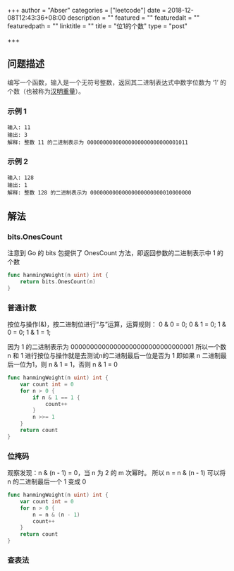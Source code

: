 +++
author = "Abser"
categories = ["leetcode"]
date = 2018-12-08T12:43:36+08:00
description = ""
featured = ""
featuredalt = ""
featuredpath = ""
linktitle = ""
title = "位1的个数"
type = "post"

+++

## 问题描述
<span data-type="color" style="color:rgb(51, 51, 51)"><span data-type="background" style="background-color:rgb(255, 255, 255)">编写一个函数，输入是一个无符号整数，返回其二进制表达式中数字位数为 ‘1’ 的个数（也被称为</span></span>[汉明重量](https://baike.baidu.com/item/%E6%B1%89%E6%98%8E%E9%87%8D%E9%87%8F)<span data-type="color" style="color:rgb(51, 51, 51)"><span data-type="background" style="background-color:rgb(255, 255, 255)">）。</span></span>
### __示例 1__

```plain
输入: 11
输出: 3
解释: 整数 11 的二进制表示为 00000000000000000000000000001011
```

### __示例 2__

```plain
输入: 128
输出: 1
解释: 整数 128 的二进制表示为 00000000000000000000000010000000
```

## 解法
### bits.OnesCount
注意到 Go 的 bits 包提供了 OnesCount 方法，即返回参数的二进制表示中 1 的个数

```go
func hanmingWeight(n uint) int {
    return bits.OnesCount(n)
}
```

### 普通计数
按位与操作(&)，按二进制位进行“与”运算，运算规则：
0 & 0 = 0;
0 & 1 = 0;
1 & 0 = 0;
1 & 1 = 1;

因为 1 的二进制表示为 00000000000000000000000000000001
所以一个数 n 和 1 进行按位与操作就是去测试n的二进制最后一位是否为 1
即如果 n 二进制最后一位为1，则 n & 1 = 1，否则 n & 1 = 0

```go
func hanmingWeight(n uint) int {
    var count int = 0
    for n > 0 {
        if n & 1 == 1 {
            count++
        }
        n >>= 1
    }
    return count
}
```

### 位掩码
观察发现：n & (n - 1) = 0，当 n 为 2 的 m 次幂时。
所以 n = n & (n - 1) 可以将 n 的二进制最后一个 1 变成 0
```go
func hanmingWeight(n uint) int {
    var count int = 0
    for n > 0 {
        n = n & (n - 1)
        count++
    }
    return count
}
```
### 查表法

